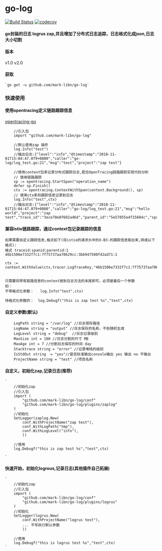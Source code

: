 # go-log
[![Build Status](https://travis-ci.org/xiaomeng79/go-log.svg?branch=master)](https://travis-ci.org/xiaomeng79/go-log) [![codecov](https://codecov.io/gh/xiaomeng79/go-log/branch/master/graph/badge.svg)](https://codecov.io/gh/xiaomeng79/go-log)

#### go封装的日志 logrus zap,并且增加了分布式日志追踪，日志格式化成json,日志大小切割

#### 版本

v1.0
v2.0
#### 获取
    `go get -u github.com/mark-libn/go-log`
   

### 快速使用

#### 使用opentracing定义链路跟踪信息

[opentracing-go](https://github.com/opentracing/opentracing-go)

```
    //引入包
    import "github.com/mark-libn/go-log"
    
    //默认使用zap 插件
    log.Info("test")
    //输出日志:{"level":"info","@timestamp":"2018-11-01T15:04:47.079+0800","caller":"go-log/log_test.go:21","msg":"test","project":"zap test"}
    
    //使用context包来记录分布式跟踪日志,配合OpenTracing链路跟踪实现代码分析
    // 使用链路跟踪
    sp := opentracing.StartSpan("operation_name")
    defer sp.Finish()
    ctx := opentracing.ContextWithSpan(context.Background(), sp)
    // 使用ctx来将跟踪信息记录到日志
    log.Info("test",ctx)
    //输出日志:{"level":"info","@timestamp":"2018-11-01T15:04:47.079+0800","caller":"go-log/log_test.go:21","msg":"hello world","project":"zap test","trace_id":"3ece70e8f602a46d","parent_id":"5e57855e4f15604c","span_id":"791c3d0180bb66ad"}

```
#### 兼容istio链路跟踪，通过context包记录跟踪的信息

```
如果需要自定义跟踪信息,格式如下(将istio的请求头中的X-B3-的跟踪信息取出来,拼成以下格式):
格式 traceid:spanid:parentid:1  46b1506e7332f7c1:7f75737aa70629cc:3bb947500f42ad71:1

ctx := context.WithValue(ctx,tracer.LogTraceKey,"46b1506e7332f7c1:7f75737aa70629cc:3bb947500f42ad71:1")


只需要将带有链路信息的context放到日志方法的末尾即可，必须是最后一个参数
如：
不带格式化参数：   log.Info("test",ctx)

待格式化参数的：  log.Debugf("this is zap test %s","test",ctx)

```

#### 自定义参数(默认)

```
	LogPath string = "/var/log" //日志保存路径
	LogName string = "output" //日志保存的名称，不些随机生成
	LogLevel string = "debug"  //日志记录级别
	MaxSize int = 100 //日志分割的尺寸 MB
	MaxAge int = 7 //分割日志保存的时间 day
	Stacktrace string = "error" //记录堆栈的级别
	IsStdOut string  = "yes"//是否标准输出console输出 yes 输出 no 不输出
	ProjectName string = "test" //项目名称

```
#### 自定义，初始化zap,记录日志(推荐)


    `
    	//初始化zap
    	//引入包
    	import (
        	"github.com/mark-libn/go-log/conf"
        	"github.com/mark-libn/go-log/plugins/zaplog"
        )
        //初始化
        SetLogger(zaplog.New(
            conf.WithProjectName("zap test"),
            conf.WithLogPath("tmp"),
            conf.WithLogLevel("info"),
            ))

        //使用
        log.Debugf("this is zap test %s","test",ctx)
    
    `
#### 快速开始，初始化logrous,记录日志(其他插件自己拓展)


    `
    	//初始化zap
    	//引入包
    	import (
        	"github.com/mark-libn/go-log/conf"
        	"github.com/mark-libn/go-log/plugins/logrus"
        )
        //初始化
        SetLogger(logrus.New(
            conf.WithProjectName("logrus test"),
            ... 不写执行默认参数
            ))

        //使用
        log.Debugf("this is logrus test %s","test",ctx)
    `
  





    
